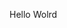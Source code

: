 Hello Wolrd







































































































































































































































































































































































































































































































































































































































































































































































































































































































































































































































































































































































